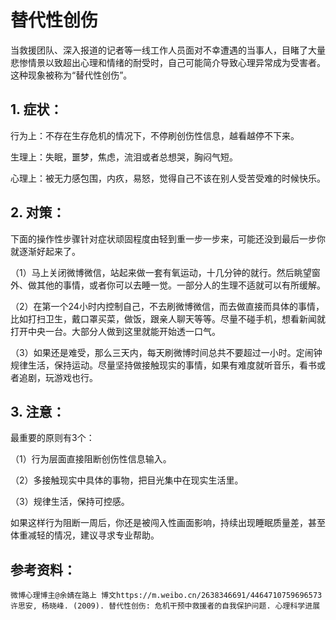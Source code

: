 # 替代性创伤

当救援团队、深入报道的记者等一线工作人员面对不幸遭遇的当事人，目睹了大量悲惨情景以致超出心理和情绪的耐受时，自己可能简介导致心理异常成为受害者。这种现象被称为“替代性创伤”。

## 1. 症状：

行为上：不存在生存危机的情况下，不停刷创伤性信息，越看越停不下来。

生理上：失眠，噩梦，焦虑，流泪或者总想哭，胸闷气短。

心理上：被无力感包围，内疚，易怒，觉得自己不该在别人受苦受难的时候快乐。

## 2. 对策：

下面的操作性步骤针对症状顽固程度由轻到重一步一步来，可能还没到最后一步你就逐渐好起来了。

（1）马上关闭微博微信，站起来做一套有氧运动，十几分钟的就行。然后眺望窗外、做其他的事情，或者你可以去睡一觉。一部分人的生理不适就可以有所缓解。

（2）在第一个24小时内控制自己，不去刷微博微信，而去做直接而具体的事情，比如打扫卫生，戴口罩买菜，做饭，跟亲人聊天等等。尽量不碰手机，想看新闻就打开中央一台。大部分人做到这里就能开始透一口气。

（3）如果还是难受，那么三天内，每天刷微博时间总共不要超过一小时。定闹钟规律生活，保持运动。尽量坚持做接触现实的事情，如果有难度就听音乐，看书或者追剧，玩游戏也行。

## 3. 注意：

最重要的原则有3个：

（1）行为层面直接阻断创伤性信息输入。

（2）多接触现实中具体的事物，把目光集中在现实生活里。

（3）规律生活，保持可控感。

如果这样行为阻断一周后，你还是被闯入性画面影响，持续出现睡眠质量差，甚至体重减轻的情况，建议寻求专业帮助。

## 参考资料：

```
微博心理博主@余婧在路上 博文https://m.weibo.cn/2638346691/4464710759696573
许思安, 杨晓峰. (2009). 替代性创伤: 危机干预中救援者的自我保护问题. 心理科学进展
```
